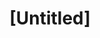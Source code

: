 ---
pid: ch705
title: "[Untitled]"
location_transcription: 
coordinates: "[-75.16337358508, 39.952385300897]"
zipcode: '17011'
gen_neighborhood: 
neighborhood: 
outside_phl: 'Camp Hill PA '
age: '25'
age_range: 20-29
instagram: 
image_file_name: ch_705.jpg
proposal_transcription: funding schools
topic: Education
topic_summary: '0'
type: Other No Form
keywords_other: funding, schools
credit: Alex Murray
image_labels: 
twitter: 
facebook: 
permalink: "/monuments/ch705/"
layout: item-page
---
